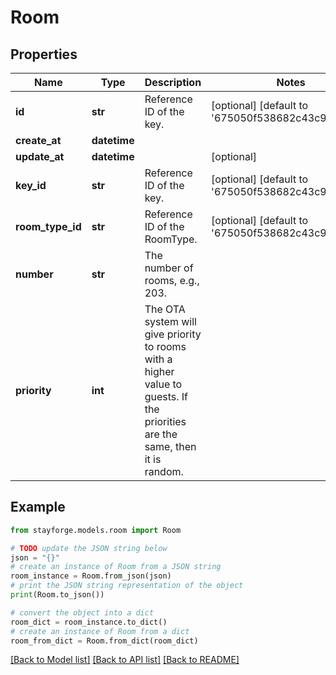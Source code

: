 # Room


## Properties

Name | Type | Description | Notes
------------ | ------------- | ------------- | -------------
**id** | **str** | Reference ID of the key. | [optional] [default to '675050f538682c43c9b61ee3']
**create_at** | **datetime** |  | 
**update_at** | **datetime** |  | [optional] 
**key_id** | **str** | Reference ID of the key. | [optional] [default to '675050f538682c43c9b61ee6']
**room_type_id** | **str** | Reference ID of the RoomType. | [optional] [default to '675050f538682c43c9b61ee7']
**number** | **str** | The number of rooms, e.g., 203. | 
**priority** | **int** | The OTA system will give priority to rooms with a higher value to guests. If the priorities are the same, then it is random. | 

## Example

```python
from stayforge.models.room import Room

# TODO update the JSON string below
json = "{}"
# create an instance of Room from a JSON string
room_instance = Room.from_json(json)
# print the JSON string representation of the object
print(Room.to_json())

# convert the object into a dict
room_dict = room_instance.to_dict()
# create an instance of Room from a dict
room_from_dict = Room.from_dict(room_dict)
```
[[Back to Model list]](../README.md#documentation-for-models) [[Back to API list]](../README.md#documentation-for-api-endpoints) [[Back to README]](../README.md)


